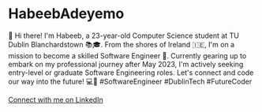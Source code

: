 # HabeebAdeyemo

👋 Hi there! I'm Habeeb, a 23-year-old Computer Science student at TU Dublin Blanchardstown 📚🎓. From the  shores of Ireland 🇮🇪, I'm on a mission to become a skilled Software Engineer 🚀. Currently gearing up to embark on my professional journey after May 2023, I'm actively seeking entry-level or graduate Software Engineering roles. Let's connect and code our way into the future! 💻🌟 #SoftwareEngineer #DublinTech #FutureCoder

[Connect with me on LinkedIn](https://www.linkedin.com/in/habeeb-adeyemo-16ba771a2/)
